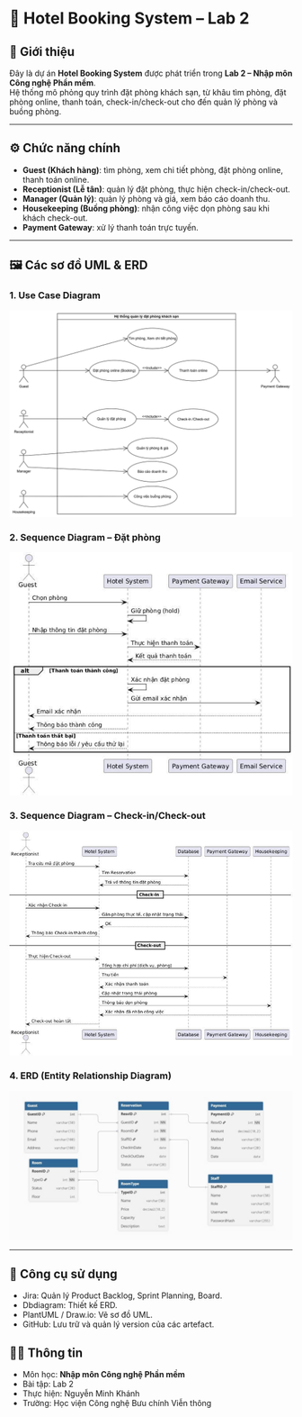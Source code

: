 # 🏨 Hotel Booking System – Lab 2

## 📖 Giới thiệu
Đây là dự án **Hotel Booking System** được phát triển trong **Lab 2 – Nhập môn Công nghệ Phần mềm**.  
Hệ thống mô phỏng quy trình đặt phòng khách sạn, từ khâu tìm phòng, đặt phòng online, thanh toán, check-in/check-out cho đến quản lý phòng và buồng phòng.

---

## ⚙️ Chức năng chính
- **Guest (Khách hàng)**: tìm phòng, xem chi tiết phòng, đặt phòng online, thanh toán online.  
- **Receptionist (Lễ tân)**: quản lý đặt phòng, thực hiện check-in/check-out.  
- **Manager (Quản lý)**: quản lý phòng và giá, xem báo cáo doanh thu.  
- **Housekeeping (Buồng phòng)**: nhận công việc dọn phòng sau khi khách check-out.  
- **Payment Gateway**: xử lý thanh toán trực tuyến.

---

## 🖼️ Các sơ đồ UML & ERD

### 1. Use Case Diagram
![Use Case](./images/Use_Case_Diagram.jpg)

### 2. Sequence Diagram – Đặt phòng
![Sequence Booking](./images/Sequence_Diagram_Booking_online.jpg)

### 3. Sequence Diagram – Check-in/Check-out
![Sequence Checkin](./images/Sequence_Diagram_Check-in_Check-out.jpg)

### 4. ERD (Entity Relationship Diagram)
![ERD](./images/ERD.jpg)

---

## 🚀 Công cụ sử dụng
- Jira: Quản lý Product Backlog, Sprint Planning, Board.
- Dbdiagram: Thiết kế ERD.
- PlantUML / Draw.io: Vẽ sơ đồ UML.
- GitHub: Lưu trữ và quản lý version của các artefact.

## 👨‍💻 Thông tin
- Môn học: **Nhập môn Công nghệ Phần mềm**
- Bài tập: Lab 2
- Thực hiện: Nguyễn Minh Khánh
- Trường: Học viện Công nghệ Bưu chính Viễn thông